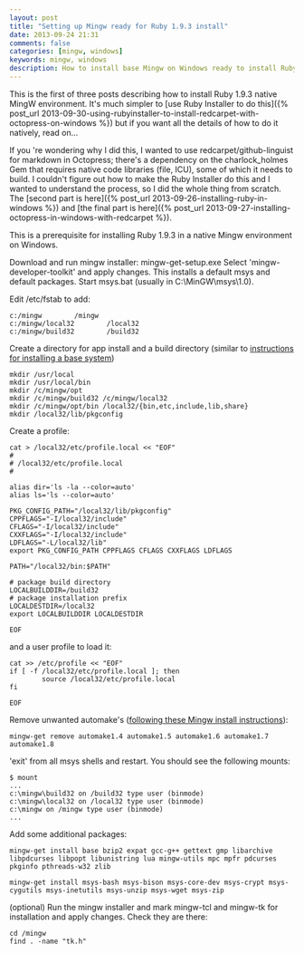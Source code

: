```yaml
---
layout: post
title: "Setting up Mingw ready for Ruby 1.9.3 install"
date: 2013-09-24 21:31
comments: false
categories: [mingw, windows]
keywords: mingw, windows
description: How to install base Mingw on Windows ready to install Ruby
---
```


This is the first of three posts describing how to install Ruby 1.9.3 native MingW environment. It's much simpler to [use Ruby Installer to do this]({% post_url 2013-09-30-using-rubyinstaller-to-install-redcarpet-with-octopress-on-windows %}) but if you want all the details of how to do it natively, read on...

If you 're wondering why I did this, I wanted to use redcarpet/github-linguist for markdown in Octopress; there's a dependency on the charlock_holmes Gem that requires native code libraries (file, ICU), some of which it needs to build.  I couldn't figure out how to make the Ruby Installer do this and I wanted to understand the process, so I did the whole thing from scratch.  The [second part is here]({% post_url 2013-09-26-installing-ruby-in-windows %}) and [the final part is here]({% post_url 2013-09-27-installing-octopress-in-windows-with-redcarpet %}).
 
This is a prerequisite for installing Ruby 1.9.3 in a native Mingw environment on Windows.

Download and run mingw installer: mingw-get-setup.exe
Select 'mingw-developer-toolkit' and apply changes. This installs a default msys and default packages.
Start msys.bat (usually in C:\MinGW\msys\1.0).

Edit /etc/fstab to add:
```
c:/mingw        /mingw
c:/mingw/local32        /local32
c:/mingw/build32        /build32
```
Create a directory for app install and a build directory (similar to [instructions for installing a base system](http://ingar.satgnu.net/devenv/mingw32/base.html "instructions for installing a base system"))
```
mkdir /usr/local
mkdir /usr/local/bin
mkdir /c/mingw/opt
mkdir /c/mingw/build32 /c/mingw/local32
mkdir /c/mingw/opt/bin /local32/{bin,etc,include,lib,share}
mkdir /local32/lib/pkgconfig
```
Create a profile:
```
cat > /local32/etc/profile.local << "EOF"
#
# /local32/etc/profile.local
#

alias dir='ls -la --color=auto'
alias ls='ls --color=auto'

PKG_CONFIG_PATH="/local32/lib/pkgconfig"
CPPFLAGS="-I/local32/include"
CFLAGS="-I/local32/include"
CXXFLAGS="-I/local32/include"
LDFLAGS="-L/local32/lib"
export PKG_CONFIG_PATH CPPFLAGS CFLAGS CXXFLAGS LDFLAGS

PATH="/local32/bin:$PATH"

# package build directory
LOCALBUILDDIR=/build32
# package installation prefix
LOCALDESTDIR=/local32
export LOCALBUILDDIR LOCALDESTDIR

EOF
```
and a user profile to load it:
```
cat >> /etc/profile << "EOF"
if [ -f /local32/etc/profile.local ]; then
        source /local32/etc/profile.local
fi

EOF
```
Remove unwanted automake's ([following these Mingw install instructions](http://puredata.info/docs/developer/WindowsMinGW "Mingw install instructions")):
```
mingw-get remove automake1.4 automake1.5 automake1.6 automake1.7 automake1.8
```
'exit' from all msys shells and restart.  You should see the following mounts:
```
$ mount
...
c:\mingw\build32 on /build32 type user (binmode)
c:\mingw\local32 on /local32 type user (binmode)
c:\mingw on /mingw type user (binmode)
...
```
Add some additional packages:
```
mingw-get install base bzip2 expat gcc-g++ gettext gmp libarchive libpdcurses libpopt libunistring lua mingw-utils mpc mpfr pdcurses pkginfo pthreads-w32 zlib

mingw-get install msys-bash msys-bison msys-core-dev msys-crypt msys-cygutils msys-inetutils msys-unzip msys-wget msys-zip  
```
(optional) Run the mingw installer and mark mingw-tcl and mingw-tk for installation and apply changes.
Check they are there:
```
cd /mingw
find . -name "tk.h"
```

